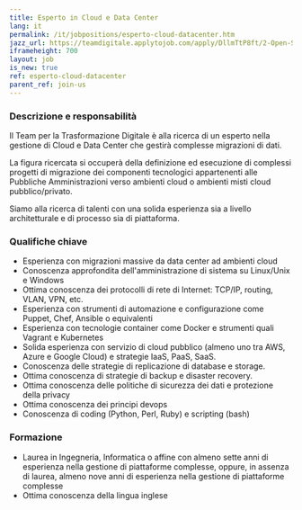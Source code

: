 ```yaml
---
title: Esperto in Cloud e Data Center
lang: it
permalink: /it/jobpositions/esperto-cloud-datacenter.htm
jazz_url: https://teamdigitale.applytojob.com/apply/DllmTtP8ft/2-Open-Source-Project-Leader
iframeheight: 700
layout: job
is_new: true
ref: esperto-cloud-datacenter
parent_ref: join-us
---
```


### Descrizione e responsabilità
Il Team per la Trasformazione Digitale è alla ricerca di un esperto nella gestione di Cloud e Data Center che gestirà complesse migrazioni di dati.

La figura ricercata si occuperà della definizione ed esecuzione di complessi progetti di migrazione dei componenti tecnologici appartenenti alle Pubbliche Amministrazioni verso ambienti cloud o ambienti misti cloud pubblico/privato.

Siamo alla ricerca di talenti con una solida esperienza sia a livello architetturale e di processo sia di piattaforma.



### Qualifiche chiave
- Esperienza con migrazioni massive da data center ad ambienti cloud
- Conoscenza approfondita dell'amministrazione di sistema su Linux/Unix e Windows
- Ottima conoscenza dei protocolli di rete di Internet: TCP/IP, routing, VLAN, VPN, etc.
- Esperienza con strumenti di automazione e configurazione come Puppet, Chef, Ansible o equivalenti
- Esperienza con tecnologie container come Docker e strumenti quali Vagrant e Kubernetes
- Solida esperienza con servizio di cloud pubblico (almeno uno tra AWS, Azure e Google Cloud) e strategie IaaS, PaaS, SaaS.
- Conoscenza delle strategie di replicazione di database e storage.
- Ottima conoscenza di strategie di backup e disaster recovery.
- Ottima conoscenza delle politiche di sicurezza dei dati e protezione della privacy
- Ottima conoscenza dei principi devops
- Conoscenza di coding (Python, Perl, Ruby) e scripting (bash)



### Formazione
- Laurea in Ingegneria, Informatica o affine con almeno sette anni di esperienza nella gestione di piattaforme complesse, oppure, in assenza di laurea, almeno nove anni di esperienza nella gestione di piattaforme complesse
- Ottima conoscenza della lingua inglese


